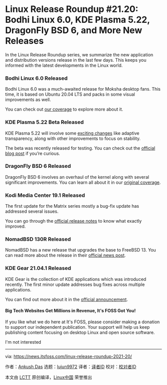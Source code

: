 [#]: subject: (Linux Release Roundup #21.20: Bodhi Linux 6.0, KDE Plasma 5.22, DragonFly BSD 6, and More New Releases)
[#]: via: (https://news.itsfoss.com/linux-release-roundup-2021-20/)
[#]: author: (Ankush Das https://news.itsfoss.com/author/ankush/)
[#]: collector: (lujun9972)
[#]: translator: ( )
[#]: reviewer: ( )
[#]: publisher: ( )
[#]: url: ( )

Linux Release Roundup #21.20: Bodhi Linux 6.0, KDE Plasma 5.22, DragonFly BSD 6, and More New Releases
======

In the Linux Release Roundup series, we summarize the new application and distribution versions release in the last few days. This keeps you informed with the latest developments in the Linux world.

### Bodhi Linux 6.0 Released

Bodhi Linux 6.0 was a much-awaited release for Moksha desktop fans. This time, it is based on Ubuntu 20.04 LTS and packs in some visual improvements as well.

You can check out [our coverage][1] to explore more about it.

### KDE Plasma 5.22 Beta Released

KDE Plasma 5.22 will involve some [exciting changes][2] like adaptive transparency, along with other improvements to focus on stability.

The beta was recently released for testing. You can check out the [official blog post][3] if you’re curious.

### DragonFly BSD 6 Released

DragonFly BSD 6 involves an overhaul of the kernel along with several significant improvements. You can learn all about it in our [original coverage][4].

### Kodi Media Center 19.1 Released

The first update for the Matrix series mostly a bug-fix update has addressed several issues.

You can go through the [official release notes][5] to know what exactly improved.

### NomadBSD 130R Released

NomadBSD has a new release that upgrades the base to FreeBSD 13. You can read more about the release in their [official news post][6].

### KDE Gear 21.04.1 Released

KDE Gear is the collection of KDE applications which was introduced recently. The first minor update addresses bug fixes across multiple applications.

You can find out more about it in the [official announcement][7].

#### Big Tech Websites Get Millions in Revenue, It's FOSS Got You!

If you like what we do here at It's FOSS, please consider making a donation to support our independent publication. Your support will help us keep publishing content focusing on desktop Linux and open source software.

I'm not interested

--------------------------------------------------------------------------------

via: https://news.itsfoss.com/linux-release-roundup-2021-20/

作者：[Ankush Das][a]
选题：[lujun9972][b]
译者：[译者ID](https://github.com/译者ID)
校对：[校对者ID](https://github.com/校对者ID)

本文由 [LCTT](https://github.com/LCTT/TranslateProject) 原创编译，[Linux中国](https://linux.cn/) 荣誉推出

[a]: https://news.itsfoss.com/author/ankush/
[b]: https://github.com/lujun9972
[1]: https://news.itsfoss.com/bodhi-linux-6-release/
[2]: https://news.itsfoss.com/kde-plasma-5-22-dev/
[3]: https://kde.org/announcements/plasma/5/5.21.90/
[4]: https://news.itsfoss.com/dragonflybsd-version-6/
[5]: https://kodi.tv/article/kodi-matrix-19-1-release/
[6]: https://nomadbsd.org/index.html#130R-20210508
[7]: https://kde.org/announcements/gear/21.04.1/
